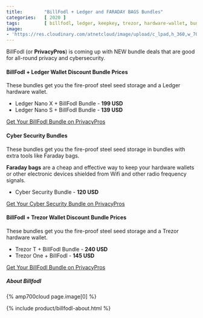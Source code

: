 ```yaml
---
title:        "BillFodl + Ledger and FARADAY BAGS Bundles"
categories:   [ 2020 ]
tags:         [ billfodl, ledger, keepkey, trezor, hardware-wallet, bundle, cryptocurrency-wallet ]
image:
- 'https://res.cloudinary.com/atnetcloud/image/upload/c_lpad,h_360,w_700/v1604371162/atnet/altcoin-wallets/Screenshot_2020-11-03_at_9.38.31_AM_hgtusf.jpg'
---
```


<div id="live-billfodl"></div>

BillFodl (or **PrivacyPros**) is coming up with NEW bundle deals that are good for all-round privacy and cybersecurity.

#### BillFodl + Ledger Wallet Discount Bundle Prices

These bundles get you the fire-proof steel seed storage and a Ledger hardware wallet.

* Ledger Nano X + BillFodl Bundle - **199 USD**
* Ledger Nano S + BillFodl Bundle - **139 USD**

<a class="button" rel="nofollow" href="https://shop.privacypros.io?afmc=60&utm_campaign=60&utm_source=leaddyno&utm_medium=affiliate">Get Your BillFodl Bundle on PrivacyPros</a>

#### Cyber Security Bundles

These bundles get you the fire-proof steel seed storage in bundles with extra tools like Faraday bags.

**Faraday bags** are a cheap and effective way to keep your hardware wallets or other electronic devices shielded from Wifi and other radio frequency signals.

* Cyber Security Bundle - **120 USD**

<a class="button" rel="nofollow" href="https://shop.privacypros.io?afmc=60&utm_campaign=60&utm_source=leaddyno&utm_medium=affiliate">Get Your Cyber Security Bundle on PrivacyPros</a>

#### BillFodl + Trezor Wallet Discount Bundle Prices

These bundles get you the fire-proof steel seed storage and a Trezor hardware wallet.

* Trezor T + BillFodl Bundle - **240 USD**
* Trezor One + BillFodl - **145 USD**

<a class="button" rel="nofollow" href="https://shop.privacypros.io?afmc=60&utm_campaign=60&utm_source=leaddyno&utm_medium=affiliate">Get Your BillFodl Bundle on PrivacyPros</a>

##### About Billfodl

{% amp700cloud page.image[0] %}

{% include product/billfodl-about.html %}
